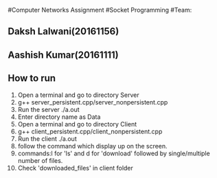 #Computer Networks Assignment
#Socket Programming
#Team:
## Daksh Lalwani(20161156)
## Aashish Kumar(20161111)

## How to run
1. Open a terminal and go to directory Server
2. g++ server_persistent.cpp/server_nonpersistent.cpp
3. Run the server ./a.out
4. Enter directory name as Data
5. Open a terminal and go to directory Client
6. g++ client_persistent.cpp/client_nonpersistent.cpp
7. Run the client ./a.out
8. follow the command which display up on the screen.
9. commands:l for 'ls' and d for 'download' followed by single/multiple number of files.
10. Check 'downloaded_files' in client folder 
